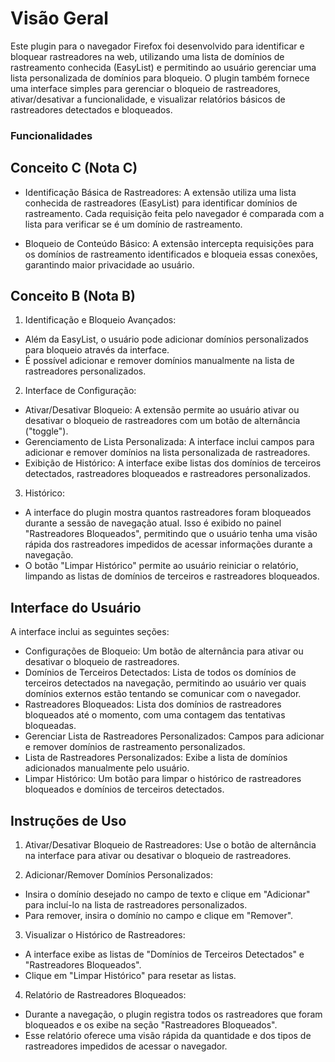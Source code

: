 # Visão Geral

Este plugin para o navegador Firefox foi desenvolvido para identificar e bloquear rastreadores na web, utilizando uma lista de domínios de rastreamento conhecida (EasyList) e permitindo ao usuário gerenciar uma lista personalizada de domínios para bloqueio. O plugin também fornece uma interface simples para gerenciar o bloqueio de rastreadores, ativar/desativar a funcionalidade, e visualizar relatórios básicos de rastreadores detectados e bloqueados.

### Funcionalidades
## Conceito C (Nota C)

- Identificação Básica de Rastreadores: A extensão utiliza uma lista conhecida de rastreadores (EasyList) para identificar domínios de rastreamento. Cada requisição feita pelo navegador é comparada com a lista para verificar se é um domínio de rastreamento.

- Bloqueio de Conteúdo Básico: A extensão intercepta requisições para os domínios de rastreamento identificados e bloqueia essas conexões, garantindo maior privacidade ao usuário.

## Conceito B (Nota B)

1. Identificação e Bloqueio Avançados: 
- Além da EasyList, o usuário pode adicionar domínios personalizados para bloqueio através da interface.
- É possível adicionar e remover domínios manualmente na lista de rastreadores personalizados.

2. Interface de Configuração:
- Ativar/Desativar Bloqueio: A extensão permite ao usuário ativar ou desativar o bloqueio de rastreadores com um botão de alternância ("toggle").
- Gerenciamento de Lista Personalizada: A interface inclui campos para adicionar e remover domínios na lista personalizada de rastreadores.
- Exibição de Histórico: A interface exibe listas dos domínios de terceiros detectados, rastreadores bloqueados e rastreadores personalizados.

3. Histórico:
- A interface do plugin mostra quantos rastreadores foram bloqueados durante a sessão de navegação atual. Isso é exibido no painel "Rastreadores Bloqueados", permitindo que o usuário tenha uma visão rápida dos rastreadores impedidos de acessar informações durante a navegação.
- O botão "Limpar Histórico" permite ao usuário reiniciar o relatório, limpando as listas de domínios de terceiros e rastreadores bloqueados.

## Interface do Usuário
A interface inclui as seguintes seções:

- Configurações de Bloqueio: Um botão de alternância para ativar ou desativar o bloqueio de rastreadores.
- Domínios de Terceiros Detectados: Lista de todos os domínios de terceiros detectados na navegação, permitindo ao usuário ver quais domínios externos estão tentando se comunicar com o navegador.
- Rastreadores Bloqueados: Lista dos domínios de rastreadores bloqueados até o momento, com uma contagem das tentativas bloqueadas.
- Gerenciar Lista de Rastreadores Personalizados: Campos para adicionar e remover domínios de rastreamento personalizados.
- Lista de Rastreadores Personalizados: Exibe a lista de domínios adicionados manualmente pelo usuário.
- Limpar Histórico: Um botão para limpar o histórico de rastreadores bloqueados e domínios de terceiros detectados.

## Instruções de Uso
1. Ativar/Desativar Bloqueio de Rastreadores: Use o botão de alternância na interface para ativar ou desativar o bloqueio de rastreadores.

2. Adicionar/Remover Domínios Personalizados:
- Insira o domínio desejado no campo de texto e clique em "Adicionar" para incluí-lo na lista de rastreadores personalizados.
- Para remover, insira o domínio no campo e clique em "Remover".

3. Visualizar o Histórico de Rastreadores:
- A interface exibe as listas de "Domínios de Terceiros Detectados" e "Rastreadores Bloqueados".
- Clique em "Limpar Histórico" para resetar as listas.

4. Relatório de Rastreadores Bloqueados:
- Durante a navegação, o plugin registra todos os rastreadores que foram bloqueados e os exibe na seção "Rastreadores Bloqueados".
- Esse relatório oferece uma visão rápida da quantidade e dos tipos de rastreadores impedidos de acessar o navegador.